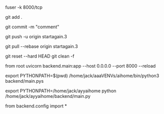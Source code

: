 


fuser -k 8000/tcp

git add .

git commit -m "comment" 

git push -u origin startagain.3

git pull --rebase origin startagain.3


git reset --hard HEAD
git clean -f

from root
uvicorn backend.main:app --host 0.0.0.0 --port 8000 --reload



export PYTHONPATH=$(pwd)
/home/jack/aaaVENVs/aihome/bin/python3 backend/main.pys


export PYTHONPATH=/home/jack/ayyaihome
python /home/jack/ayyaihome/backend/main.py


from backend.config import *

